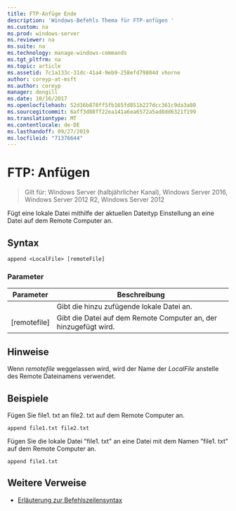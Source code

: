 ```yaml
---
title: FTP-Anfüge Ende
description: 'Windows-Befehls Thema für FTP-anfügen '
ms.custom: na
ms.prod: windows-server
ms.reviewer: na
ms.suite: na
ms.technology: manage-windows-commands
ms.tgt_pltfrm: na
ms.topic: article
ms.assetid: 7c1a133c-31dc-41a4-9eb9-258efd79804d vhorne
author: coreyp-at-msft
ms.author: coreyp
manager: dongill
ms.date: 10/16/2017
ms.openlocfilehash: 52d16b878ff5fb165fd851b227dcc361c9da3a80
ms.sourcegitcommit: 6aff3d88ff22ea141a6ea6572a5ad8dd6321f199
ms.translationtype: MT
ms.contentlocale: de-DE
ms.lasthandoff: 09/27/2019
ms.locfileid: "71376644"
---
```

# <a name="ftp-append"></a>FTP: Anfügen

>Gilt für: Windows Server (halbjährlicher Kanal), Windows Server 2016, Windows Server 2012 R2, Windows Server 2012

Fügt eine lokale Datei mithilfe der aktuellen Dateityp Einstellung an eine Datei auf dem Remote Computer an.   
## <a name="syntax"></a>Syntax  
```  
append <LocalFile> [remoteFile]  
```  
### <a name="parameters"></a>Parameter  

|  Parameter   |                               Beschreibung                                |
|--------------|--------------------------------------------------------------------------|
| <LocalFile>  |                     Gibt die hinzu zufügende lokale Datei an.                     |
| [remotefile] | Gibt die Datei auf dem Remote Computer an, der <LocalFile> hinzugefügt wird. |

## <a name="remarks"></a>Hinweise  
Wenn *remotefile* weggelassen wird, wird der Name der *LocalFile* anstelle des Remote Dateinamens verwendet.  
## <a name="BKMK_Examples"></a>Beispiele  
Fügen Sie file1. txt an file2. txt auf dem Remote Computer an.  
```  
append file1.txt file2.txt  
```  
Fügen Sie die lokale Datei "file1. txt" an eine Datei mit dem Namen "file1. txt" auf dem Remote Computer an.  
```  
append file1.txt  
```  
## <a name="additional-references"></a>Weitere Verweise  
-   [Erläuterung zur Befehlszeilensyntax](command-line-syntax-key.md)  
